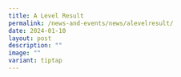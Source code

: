 ```yaml
---
title: A Level Result
permalink: /news-and-events/news/alevelresult/
date: 2024-01-10
layout: post
description: ""
image: ""
variant: tiptap
---
```

